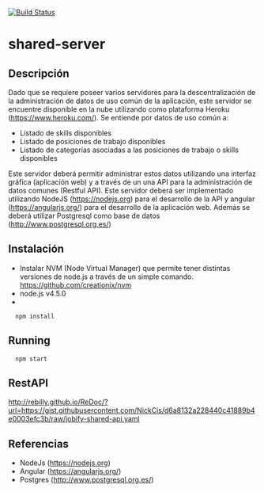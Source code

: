 [![Build Status](https://travis-ci.org/7552-taller2-jobify/shared-server.svg?branch=master)](https://travis-ci.org/7552-taller2-jobify/shared-server)

# shared-server

## Descripción
Dado que se requiere poseer varios servidores para la descentralización de la administración de datos de uso común de la aplicación, este servidor se encuentre disponible en la nube utilizando como plataforma Heroku (https://www.heroku.com/).
Se entiende por datos de uso común a:
* Listado de skills disponibles
* Listado de posiciones de trabajo disponibles
* Listado de categorías asociadas a las posiciones de trabajo o skills disponibles


Este servidor deberá permitir administrar estos datos utilizando una interfaz gráfica (aplicación web) y a través de un una API para la administración de datos comunes (Restful API).  Este servidor deberá ser implementado utilizando NodeJS (https://nodejs.org) para el desarrollo de la API y angular (https://angularjs.org/) para el desarrollo de la aplicación web. Además se deberá utilizar Postgresql como base de datos (http://www.postgresql.org.es/)

## Instalación

* Instalar NVM (Node Virtual Manager) que permite tener distintas versiones de node.js a través de un simple comando.
https://github.com/creationix/nvm
* node.js v4.5.0
* 
```
  npm install
```

## Running
```
  npm start
```



## RestAPI

http://rebilly.github.io/ReDoc/?url=https://gist.githubusercontent.com/NickCis/d6a8132a228440c41889b4e0003efc3b/raw/jobify-shared-api.yaml

## Referencias
* NodeJs (https://nodejs.org)
* Angular (https://angularjs.org/)
* Postgres (http://www.postgresql.org.es/)

